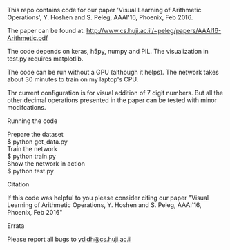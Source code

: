 This repo contains code for our paper 'Visual Learning of Arithmetic Operations', Y. Hoshen and S. Peleg, AAAI'16, Phoenix, Feb 2016.

The paper can be found at: http://www.cs.huji.ac.il/~peleg/papers/AAAI16-Arithmetic.pdf

The code depends on keras, h5py, numpy and PIL. The visualization in test.py requires matplotlib.

The code can be run without a GPU (although it helps). The network takes about 30 minutes to train on my laptop's CPU. 

Thr current configuration is for visual addition of 7 digit numbers. But all the other decimal operations presented in the paper can be tested with minor modifcations.

Running the code  

Prepare the dataset  
$ python get_data.py  
Train the network  
$ python train.py  
Show the network in action  
$ python test.py  

Citation

If this code was helpful to you please consider citing our paper "Visual Learning of Arithmetic Operations, Y. Hoshen and S. Peleg, AAAI'16, Phoenix, Feb 2016"

Errata

Please report all bugs to ydidh@cs.huji.ac.il
